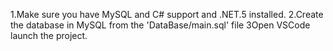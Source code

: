 1.Make sure you have MySQL and C# support and .NET.5 installed.
2.Create the database in MySQL from the 'DataBase/main.sql' file
3Open VSCode launch the project.